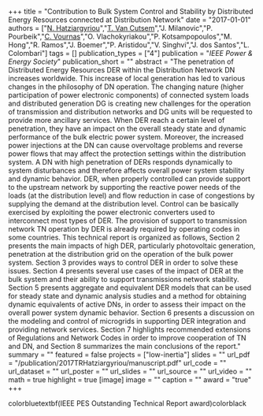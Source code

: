 +++
title = "Contribution to Bulk System Control and Stability by Distributed Energy Resources connected at Distribution Network"
date = "2017-01-01"
authors = ["[N. Hatziargyriou](https://scholar.google.ch/citations?user=TL9yCsQAAAAJ)","[T. Van Cutsem](https://scholar.google.com/citations?user=rFDmBaIAAAAJ)","J. Milanovic","P. Pourbeik","[C. Vournas](https://scholar.google.com/citations?user=TF8e0_AAAAAJ)","O. Vlachokyriakou","P. Kotsampopoulos","M. Hong","R. Ramos","J. Boemer","P. Aristidou","V. Singhvi","J. dos Santos","L. Colombari"]
tags = []
publication_types = ["4"]
publication = "_IEEE Power & Energy Society_"
publication_short = ""
abstract = "The penetration of Distributed Energy Resources DER within the Distribution Network DN increases worldwide. This increase of local generation has led to various changes in the philosophy of DN operation. The changing nature (higher participation of power electronic components) of connected system loads and distributed generation DG is creating new challenges for the operation of transmission and distribution networks and DG units will be requested to provide more ancillary services. When DER reach a certain level of penetration, they have an impact on the overall steady state and dynamic performance of the bulk electric power system. Moreover, the increased power injections at the DN can cause overvoltage problems and reverse power flows that may affect the protection settings within the distribution system. A DN with high penetration of DERs responds dynamically to system disturbances and therefore affects overall power system stability and dynamic behavior. DER, when properly controlled can provide support to the upstream network by supporting the reactive power needs of the loads (at the distribution level) and flow reduction in case of congestions by supplying the demand at the distribution level. Control can be basically exercised by exploiting the power electronic converters used to interconnect most types of DER. The provision of support to transmission network TN operation by DER is already required by operating codes in some countries. This technical report is organized as follows, Section 2 presents the main impacts of high DER, particularly photovoltaic generation, penetration at the distribution grid on the operation of the bulk power system. Section 3 provides ways to control DER in order to solve these issues. Section 4 presents several use cases of the impact of DER at the bulk system and their ability to support transmissions network stability. Section 5 presents aggregate and equivalent DER models that can be used for steady state and dynamic analysis studies and a method for obtaining dynamic equivalents of active DNs, in order to assess their impact on the overall power system dynamic behavior. Section 6 presents a discussion on the modeling and control of microgrids in supporting DER integration and providing network services. Section 7 highlights recommended extensions of Regulations and Network Codes in order to improve cooperation of TN and DN, and Section 8 summarizes the main conclusions of the report."
summary = ""
featured = false
projects = ["low-inertia"]
slides = ""
url_pdf = "/publication/2017TRHatziargyriou/manuscript.pdf"
url_code = ""
url_dataset = ""
url_poster = ""
url_slides = ""
url_source = ""
url_video = ""
math = true
highlight = true
[image]
image = ""
caption = ""
award = "true"
+++

colorbluetextbf(IEEE PES Outstanding Technical Report award)colorblack

